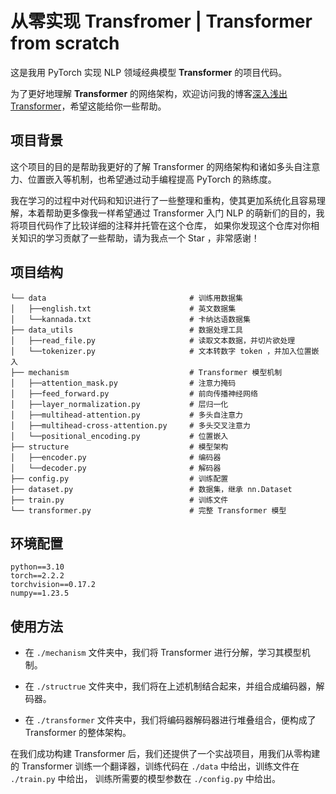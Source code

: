# 从零实现 Transfromer | Transformer from scratch

这是我用 PyTorch 实现 NLP 领域经典模型 **Transformer** 的项目代码。

为了更好地理解 **Transformer** 的网络架构，欢迎访问我的博客[深入浅出Transformer](https://nijikadesu.github.io/2024/09/27/dive-into-transformer/)，希望这能给你一些帮助。

## 项目背景

这个项目的目的是帮助我更好的了解 Transformer 的网络架构和诸如多头自注意力、位置嵌入等机制，也希望通过动手编程提高 PyTorch 的熟练度。

我在学习的过程中对代码和知识进行了一些整理和重构，使其更加系统化且容易理解，本着帮助更多像我一样希望通过 Transformer 入门 NLP 的萌新们的目的，我将项目代码作了比较详细的注释并托管在这个仓库，
如果你发现这个仓库对你相关知识的学习贡献了一些帮助，请为我点一个 Star ，非常感谢！

## 项目结构
```text
└── data                                # 训练用数据集
│   ├──english.txt                      # 英文数据集
│   └──kannada.txt                      # 卡纳达语数据集
├── data_utils                          # 数据处理工具
│   ├──read_file.py                     # 读取文本数据，并切片欲处理
│   └──tokenizer.py                     # 文本转数字 token ，并加入位置嵌入
├── mechanism                           # Transformer 模型机制
│   ├──attention_mask.py                # 注意力掩码
│   ├──feed_forward.py                  # 前向传播神经网络
│   ├──layer_normalization.py           # 层归一化
│   ├──multihead-attention.py           # 多头自注意力
│   ├──multihead-cross-attention.py     # 多头交叉注意力
│   └──positional_encoding.py           # 位置嵌入
├── structure                           # 模型架构
│   ├──encoder.py                       # 编码器
│   └──decoder.py                       # 解码器
├── config.py                           # 训练配置
├── dataset.py                          # 数据集，继承 nn.Dataset
├── train.py                            # 训练文件
└── transformer.py                      # 完整 Transformer 模型
```

## 环境配置
```text
python==3.10
torch==2.2.2
torchvision==0.17.2
numpy==1.23.5
```

## 使用方法
- 在 `./mechanism` 文件夹中，我们将 Transformer 进行分解，学习其模型机制。

- 在 `./structrue` 文件夹中，我们将在上述机制结合起来，并组合成编码器，解码器。

- 在 `./transformer` 文件夹中，我们将编码器解码器进行堆叠组合，便构成了 Transformer 的整体架构。

在我们成功构建 Transformer 后，我们还提供了一个实战项目，用我们从零构建的 Transformer 训练一个翻译器，训练代码在 `./data` 中给出，训练文件在 `./train.py` 中给出，
训练所需要的模型参数在 `./config.py` 中给出。